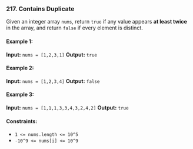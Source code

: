 ### 217. Contains Duplicate

Given an integer array `nums`, return `true` if any value appears **at least twice** in the array, and return `false` if every element is distinct.

#### Example 1:
**Input:** `nums = [1,2,3,1]`
**Output:** `true`

#### Example 2:
**Input:** `nums = [1,2,3,4]`
**Output:** `false`

#### Example 3:
**Input:** `nums = [1,1,1,3,3,4,3,2,4,2]`
**Output:** `true`

#### Constraints:
- `1 <= nums.length <= 10^5`
- `-10^9 <= nums[i] <= 10^9`